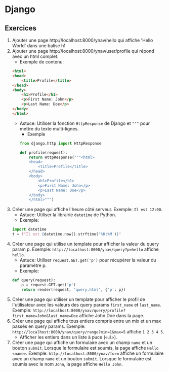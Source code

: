 # Django

## Exercices

1. Ajouter une page http://localhost:8000/ynav/hello qui affiche 'Hello World' dans une balise h1
1. Ajouter une page http://localhost:8000/ynav/user/profile qui répond avec un html complet.
    - Exemple de contenu:
    ```html
    <html>
    <head>
        <title>Profile</title>
    </head>
    <body>
        <h1>Profile</h1>
        <p>First Name: John</p>
        <p>Last Name: Doe</p>
    </body>
    </html>
    ```
    - Astuce: Utiliser la fonction `HttpResponse` de Django et `"""` pour mettre du texte multi-lignes.
        - Exemple
        ```python
        from django.http import HttpResponse

        def profile(request):
            return HttpResponse("""<html>
            <head>
                <title>Profile</title>
            </head>
            <body>
                <h1>Profile</h1>
                <p>First Name: John</p>
                <p>Last Name: Doe</p>
            </body>
            </html>""")
        ```
1. Créer une page qui affiche l'heure côté serveur. Exemple: `Il est 12:00`.
    - Astuce: Utiliser la librairie `datetime` de Python.
    - Exemple:
    ```python
    import datetime
    t = f"Il est {datetime.now().strftime('%H:%M')}"
    ```
1. Créer une page qui utilise un template pour afficher la valeur du query param p. Exemple: `http://localhost:8000/ynav/query?p=hello` affiche `hello`.
    - Astuce: Utiliser `request.GET.get('p')` pour récupérer la valeur du paramètre p.
    - Exemple:
    ```python
    def query(request):
        p = request.GET.get('p')
        return render(request, 'query.html', {'p': p})
    ```
1. Créer une page qui utiliser un template pour afficher le profil de l'utilisateur avec les valeurs des query params `first_name` et `last_name`. Exemple: `http://localhost:8000/ynav/query/profile?first_name=John&last_name=Doe` affiche John Doe dans la page.
1. Créer une page qui affiche tous entiers compris entre un mix et un max passés en query params. Exemple: `http://localhost:8000/ynav/query/range?min=1&max=5` affiche `1 2 3 4 5`.
    - Afficher les entiers dans un liste à puce (`<ul>`).
1. Créer une page qui affiche un formulaire avec un champ `name` et un bouton `submit`. Lorsque le formulaire est soumis, la page affiche `Hello <name>`. Exemple: `http://localhost:8000/ynav/form` affiche un formulaire avec un champ `name` et un bouton `submit`. Lorsque le formulaire est soumis avec le nom `John`, la page affiche `Hello John`. 